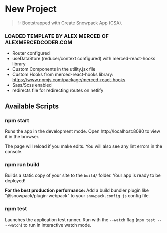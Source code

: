 # New Project

> ✨ Bootstrapped with Create Snowpack App (CSA).

### LOADED TEMPLATE BY ALEX MERCED OF ALEXMERCEDCODER.COM

- Router configured
- useDataStore (reducer/context configured) with merced-react-hooks library
- Custom Components in the utility.jsx file
- Custom Hooks from merced-react-hooks library:
  https://www.npmjs.com/package/merced-react-hooks
- Sass/Scss enabled
- redirects file for redirecting routes on netlify

## Available Scripts

### npm start

Runs the app in the development mode.
Open http://localhost:8080 to view it in the browser.

The page will reload if you make edits.
You will also see any lint errors in the console.

### npm run build

Builds a static copy of your site to the `build/` folder.
Your app is ready to be deployed!

**For the best production performance:** Add a build bundler plugin like "@snowpack/plugin-webpack" to your `snowpack.config.js` config file.

### npm test

Launches the application test runner.
Run with the `--watch` flag (`npm test -- --watch`) to run in interactive watch mode.
